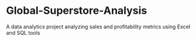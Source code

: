 # Global-Superstore-Analysis
A data analytics project analyzing sales and profitability metrics using Excel and SQL tools
